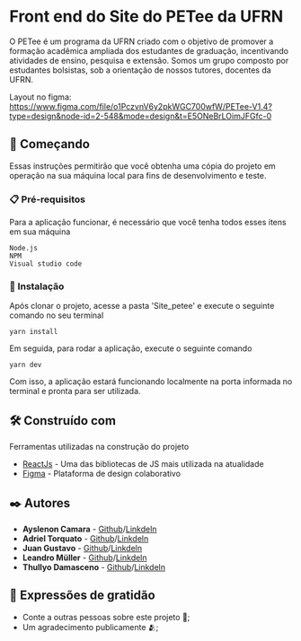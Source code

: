 # Front end do Site do PETee da UFRN
O PETee é um programa da UFRN criado com o objetivo de promover a formação acadêmica ampliada dos estudantes de graduação, incentivando atividades de ensino, pesquisa e extensão. Somos um grupo composto por estudantes bolsistas, sob a orientação de nossos tutores, docentes da UFRN.

Layout no figma: https://www.figma.com/file/o1PczvnV6y2pkWGC700wfW/PETee-V1.4?type=design&node-id=2-548&mode=design&t=E5ONeBrLOimJFGfc-0

## 🚀 Começando

Essas instruções permitirão que você obtenha uma cópia do projeto em operação na sua máquina local para fins de desenvolvimento e teste.

### 📋 Pré-requisitos

Para a aplicação funcionar, é necessário que você tenha todos esses itens em sua máquina

```
Node.js
NPM
Visual studio code

```

### 🔧 Instalação

Após clonar o projeto, acesse a pasta 'Site_petee' e execute o seguinte comando no seu terminal

```
yarn install
```

Em seguida, para rodar a aplicação, execute o seguinte comando

```
yarn dev
```

Com isso, a aplicação estará funcionando localmente na porta informada no terminal e pronta para ser utilizada.


## 🛠️ Construído com

Ferramentas utilizadas na construção do projeto

* [ReactJs](https://react.dev) - Uma das bibliotecas de JS mais utilizada na atualidade
* [Figma](https://www.figma.com) - Plataforma de design colaborativo 

## ✒️ Autores

* **Ayslenon Camara** - [Github](https://github.com/mullerino)/[Linkdeln](https://www.linkedin.com/in/leandromuller7/)
* **Adriel Torquato** - [Github](https://github.com/mullerino)/[Linkdeln](https://www.linkedin.com/in/leandromuller7/)
* **Juan Gustavo** - [Github](https://github.com/mullerino)/[Linkdeln](https://www.linkedin.com/in/leandromuller7/)
* **Leandro Müller** - [Github](https://github.com/mullerino)/[Linkdeln](https://www.linkedin.com/in/leandromuller7/)
* **Thullyo Damasceno** - [Github](https://github.com/mullerino)/[Linkdeln](https://www.linkedin.com/in/leandromuller7/)


## 🎁 Expressões de gratidão

* Conte a outras pessoas sobre este projeto 📢;
* Um agradecimento publicamente 🫂;
